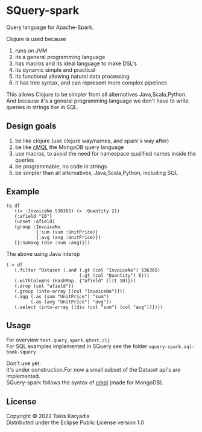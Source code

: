 # SQuery-spark

Query language for Apache-Spark.    

Clojure is used because    
 1. runs on JVM    
 2. its a general programming language
 3. has macros and its ideal language to make DSL's     
 4. its dynamic simple and practical    
 5. its functional allowing natural data processing   
 6. it has tree syntax, and can represent more complex pipelines   

This allows Clojure to be simpler from all alternatives Java,Scala,Python.  
And because it's a general programming language we don't have to write queries
in strings like in SQL.

## Design goals

1. be like clojure (use clojure way/names, and spark's way after)
2. be like [cMQL](https://cmql.org/documentation/) the MongoDB query language
3. use macros, to avoid the need for namespace qualified names inside the queries
4. be programmable, no code in strings
5. be simpler than all alternatives, Java,Scala,Python, including SQL
 
## Example

```
(q df
   ((> :InvoiceNo 536365) (> :Quantity 2))
   {:afield "10"}
   (unset :afield)
   (group :InvoiceNo
           {:sum (sum :UnitPrice)}
           {:avg (avg :UnitPrice)})
   [{:sumavg (div :sum :avg)}])
```

The above using Java interop

```
(-> df
   (.filter ^Dataset (.and (.gt (col "InvoiceNo") 536365)
                           (.gt (col "Quantity") 6)))
   (.withColumns (HashMap. {"afield" (lit 10)}))
   (.drop (col "afield"))
   (.group (into-array [(col "InvoiceNo")]))
   (.agg (.as (sum "UnitPrice") "sum")
         (.as (avg "UnitPrice") "avg"))
   (.select (into-array [(div (col "sum") (col "avg"))])))
```


## Usage

For overview `test.query_spark.qtest.clj`  
For SQL examples implemented in SQuery see the folder `squery-spark.sql-book-squery`

Don't use yet.  
It's under construction.For now a small subset of the Dataset api's are implemented.    
SQuery-spark follows the syntax of [cmql](https://cmql.org/documentation/) (made for MongoDB).  

## License

Copyright © 2022 Takis Karyadis  
Distributed under the Eclipse Public License version 1.0
